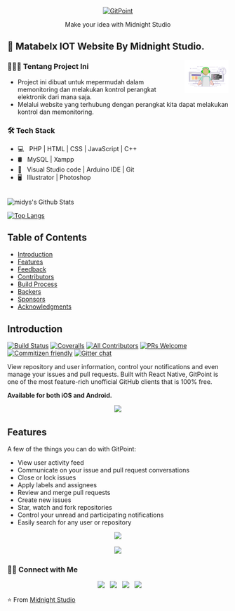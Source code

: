 <p align="center">
  <a href="https://midys.web.id/">
    <img class="logo" alt="GitPoint" title="Midys Project" src="https://midys.web.id/assets/images/PROFILE.png" width="100" >
  </a>
</p>

<p align="center">
  Make your idea with Midnight Studio
</p>

<h2> 📁 Matabelx IOT Website By Midnight Studio. <img src="" width="25"></h2>
<img align="right" alt="GIF" src="https://raw.githubusercontent.com/devSouvik/devSouvik/master/gif3.gif" width="100"/>

<h3> 👨🏻‍💻 Tentang Project Ini </h3>

-  Project ini dibuat untuk mepermudah dalam memonitoring dan melakukan kontrol perangkat elektronik dari mana saja. 
-  Melalui website yang terhubung dengan perangkat kita dapat melakukan kontrol dan memonitoring.

<h3>🛠 Tech Stack</h3>

- 💻 &nbsp; PHP | HTML | CSS | JavaScript | C++  
- 🛢 &nbsp; MySQL | Xampp
- 🔧 &nbsp; Visual Studio code | Arduino IDE | Git
- 🖥 &nbsp; Illustrator | Photoshop 

<br>

<img align="center" src="https://github-readme-stats.vercel.app/api?username=mcpr2593&include_all_commits=true&count_private=true&show_icons=true&line_height=20&title_color=7A7ADB&icon_color=2234AE&text_color=D3D3D3&bg_color=0,000000,130F40" alt="midys's Github Stats">

</br>

[![Top Langs](https://github-readme-stats.vercel.app/api/top-langs/?username=mcpr2593&layout=compact&text_color=daf7dc&bg_color=151515)](https://github.com/mcpr2593/matabelx-iot/)


<!-- START doctoc generated TOC please keep comment here to allow auto update -->
<!-- DON'T EDIT THIS SECTION, INSTEAD RE-RUN doctoc TO UPDATE -->
## Table of Contents

- [Introduction](#introduction)
- [Features](#features)
- [Feedback](#feedback)
- [Contributors](#contributors)
- [Build Process](#build-process)
- [Backers](#backers-)
- [Sponsors](#sponsors-)
- [Acknowledgments](#acknowledgments)

<!-- END doctoc generated TOC please keep comment here to allow auto update -->

## Introduction

[![Build Status](https://img.shields.io/travis/gitpoint/git-point.svg?style=flat-square)](https://travis-ci.org/gitpoint/git-point)
[![Coveralls](https://img.shields.io/coveralls/github/gitpoint/git-point.svg?style=flat-square)](https://coveralls.io/github/gitpoint/git-point)
[![All Contributors](https://img.shields.io/badge/all_contributors-7-orange.svg?style=flat-square)](./CONTRIBUTORS.md)
[![PRs Welcome](https://img.shields.io/badge/PRs-welcome-brightgreen.svg?style=flat-square)](http://makeapullrequest.com)
[![Commitizen friendly](https://img.shields.io/badge/commitizen-friendly-brightgreen.svg?style=flat-square)](http://commitizen.github.io/cz-cli/)
[![Gitter chat](https://img.shields.io/badge/chat-on_gitter-008080.svg?style=flat-square)](https://gitter.im/git-point)

View repository and user information, control your notifications and even manage your issues and pull requests. Built with React Native, GitPoint is one of the most feature-rich unofficial GitHub clients that is 100% free.

**Available for both iOS and Android.**

<p align="center">
  <img src = "http://i.imgur.com/HowF6aM.png" width=350>
</p>

## Features

A few of the things you can do with GitPoint:

* View user activity feed
* Communicate on your issue and pull request conversations
* Close or lock issues
* Apply labels and assignees
* Review and merge pull requests
* Create new issues
* Star, watch and fork repositories
* Control your unread and participating notifications
* Easily search for any user or repository

<p align="center">
  <img src = "http://i.imgur.com/IkSnFRL.png" width=700>
</p>

<p align="center">
  <img src = "http://i.imgur.com/0iorG20.png" width=700>
</p>



<h3> 🤝🏻 Connect with Me </h3>

<p align="center">
&nbsp; <a href="https://twitter.com/_souvik_guria" target="_blank" rel="noopener noreferrer"><img src="https://img.icons8.com/plasticine/100/000000/twitter.png" width="50" /></a>  
&nbsp; <a href="https://www.instagram.com/the_caffeine__addict/" target="_blank" rel="noopener noreferrer"><img src="https://img.icons8.com/plasticine/100/000000/instagram-new.png" width="50" /></a>  
&nbsp; <a href="https://www.linkedin.com/in/souvik-guria-/" target="_blank" rel="noopener noreferrer"><img src="https://img.icons8.com/plasticine/100/000000/linkedin.png" width="50" /></a>
&nbsp; <a href="mailto:souvikguria98@gmail.com" target="_blank" rel="noopener noreferrer"><img src="https://img.icons8.com/plasticine/100/000000/gmail.png"  width="50" /></a>
</p>

⭐️ From [Midnight Studio](https://midys.web.id)

